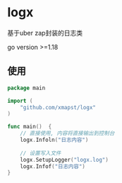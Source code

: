 # logx
基于uber zap封装的日志类

go version >=1.18

## 使用
```go
package main

import (
    "github.com/xmapst/logx"
)

func main()  {
    // 直接使用, 内容将直接输出到控制台
    logx.Infoln("日志内容")
	
    // 设置写入文件
    logx.SetupLogger("logx.log")
    logx.Infof("日志内容")
}
```

